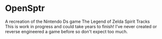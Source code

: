 # OpenSptr
A recreation of the Nintendo Ds game The Legend of Zelda Spirit Tracks </n>
This is work in progress and could take years to finish! </n>
I've never created or reverse engineered a game before so don't expect too much.
